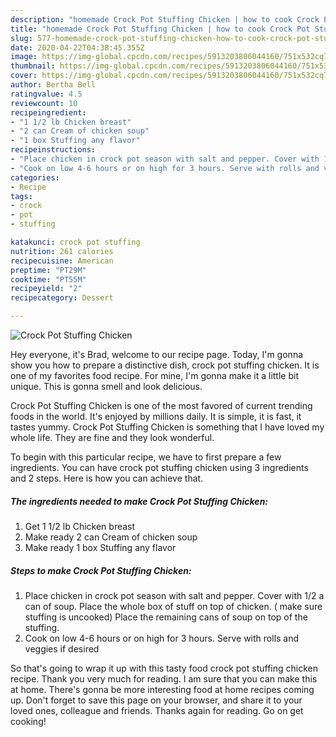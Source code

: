 ```yaml
---
description: "homemade Crock Pot Stuffing Chicken | how to cook Crock Pot Stuffing Chicken"
title: "homemade Crock Pot Stuffing Chicken | how to cook Crock Pot Stuffing Chicken"
slug: 577-homemade-crock-pot-stuffing-chicken-how-to-cook-crock-pot-stuffing-chicken
date: 2020-04-22T04:38:45.355Z
image: https://img-global.cpcdn.com/recipes/5913203806044160/751x532cq70/crock-pot-stuffing-chicken-recipe-main-photo.jpg
thumbnail: https://img-global.cpcdn.com/recipes/5913203806044160/751x532cq70/crock-pot-stuffing-chicken-recipe-main-photo.jpg
cover: https://img-global.cpcdn.com/recipes/5913203806044160/751x532cq70/crock-pot-stuffing-chicken-recipe-main-photo.jpg
author: Bertha Bell
ratingvalue: 4.5
reviewcount: 10
recipeingredient:
- "1 1/2 lb Chicken breast"
- "2 can Cream of chicken soup"
- "1 box Stuffing any flavor"
recipeinstructions:
- "Place chicken in crock pot season with salt and pepper. Cover with 1/2 a can of soup. Place the whole box of stuff on top of chicken. ( make sure stuffing is uncooked) Place the remaining cans of soup on top of the stuffing."
- "Cook on low 4-6 hours or on high for 3 hours. Serve with rolls and veggies if desired"
categories:
- Recipe
tags:
- crock
- pot
- stuffing

katakunci: crock pot stuffing 
nutrition: 261 calories
recipecuisine: American
preptime: "PT29M"
cooktime: "PT55M"
recipeyield: "2"
recipecategory: Dessert

---
```



![Crock Pot Stuffing Chicken](https://img-global.cpcdn.com/recipes/5913203806044160/751x532cq70/crock-pot-stuffing-chicken-recipe-main-photo.jpg)

Hey everyone, it's Brad, welcome to our recipe page. Today, I'm gonna show you how to prepare a distinctive dish, crock pot stuffing chicken. It is one of my favorites food recipe. For mine, I'm gonna make it a little bit unique. This is gonna smell and look delicious.



Crock Pot Stuffing Chicken is one of the most favored of current trending foods in the world. It's enjoyed by millions daily. It is simple, it is fast, it tastes yummy. Crock Pot Stuffing Chicken is something that I have loved my whole life. They are fine and they look wonderful.


To begin with this particular recipe, we have to first prepare a few ingredients. You can have crock pot stuffing chicken using 3 ingredients and 2 steps. Here is how you can achieve that.

<!--inarticleads1-->

##### The ingredients needed to make Crock Pot Stuffing Chicken:

1. Get 1 1/2 lb Chicken breast
1. Make ready 2 can Cream of chicken soup
1. Make ready 1 box Stuffing any flavor




<!--inarticleads2-->

##### Steps to make Crock Pot Stuffing Chicken:

1. Place chicken in crock pot season with salt and pepper. Cover with 1/2 a can of soup. Place the whole box of stuff on top of chicken. ( make sure stuffing is uncooked) Place the remaining cans of soup on top of the stuffing.
1. Cook on low 4-6 hours or on high for 3 hours. Serve with rolls and veggies if desired




So that's going to wrap it up with this tasty food crock pot stuffing chicken recipe. Thank you very much for reading. I am sure that you can make this at home. There's gonna be more interesting food at home recipes coming up. Don't forget to save this page on your browser, and share it to your loved ones, colleague and friends. Thanks again for reading. Go on get cooking!
